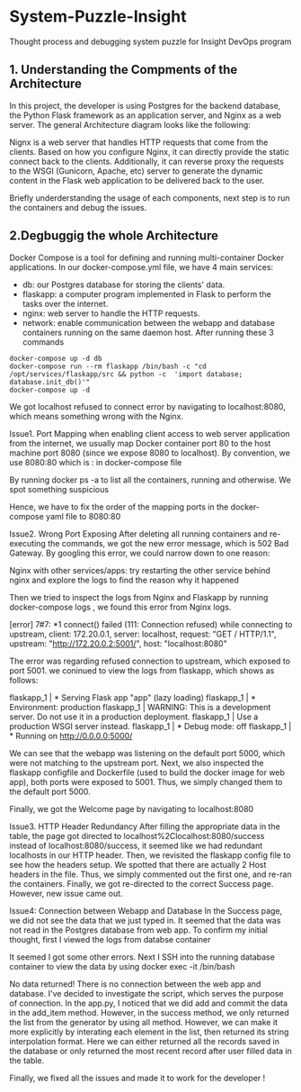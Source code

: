 # System-Puzzle-Insight
Thought process and debugging system puzzle for Insight DevOps program

## 1. Understanding the Compments of the Architecture
In this project, the developer is using Postgres for the backend database, the Python Flask framework as an application server, and Nginx as a web server. The general Architecture diagram looks like the following:



Nignx is a web server that handles HTTP requests that come from the clients. Based on how you configure Nginx, it can directly provide the static connect back to the clients. Additionally, it can reverse proxy the requests to the WSGI (Gunicorn, Apache, etc) server to generate the dynamic content in the Flask web application to be delivered back to the user.

Briefly underderstanding the usage of each components, next step is to run the containers and debug the issues.

## 2.Degbuggig the whole Architecture

Docker Compose is a tool for defining and running multi-container Docker applications. In our docker-compose.yml file, we have 4 main services:

* db: our Postgres database for storing the clients' data.
* flaskapp: a computer program implemented in Flask to perform the tasks over the internet.
* nginx: web server to handle the HTTP requests.
* network: enable communication between the webapp and database containers running on the same daemon host.
After running these 3 commands

```
docker-compose up -d db
docker-compose run --rm flaskapp /bin/bash -c "cd /opt/services/flaskapp/src && python -c  'import database; database.init_db()'"
docker-compose up -d
```

We got localhost refused to connect error by navigating to localhost:8080, which means something wrong with the Nginx.

Issue1. Port Mapping
when enabling client access to web server application from the internet, we usually map Docker container port 80 to the host machine port 8080 (since we expose 8080 to localhost). By convention, we use 8080:80 which is <host port>:<container port> in docker-compose file

By running docker ps -a to list all the containers, running and otherwise. We spot something suspicious



Hence, we have to fix the order of the mapping ports in the docker-compose yaml file to 8080:80

Issue2. Wrong Port Exposing
After deleting all running containers and re-executing the commands, we got the new error message, which is 502 Bad Gateway. By googling this error, we could narrow down to one reason:

Nginx with other services/apps: try restarting the other service behind nginx and explore the logs to find the reason why it happened

Then we tried to inspect the logs from Nginx and Flaskapp by running docker-compose logs <service-name>, we found this error from Nginx logs.

[error] 7#7: *1 connect() failed (111: Connection refused) while connecting to upstream, client: 172.20.0.1, server: localhost, request: "GET / HTTP/1.1", upstream: "http://172.20.0.2:5001/", host: "localhost:8080"

The error was regarding refused connection to upstream, which exposed to port 5001. we coninued to view the logs from flaskapp, which shows as follows:

flaskapp_1 | * Serving Flask app "app" (lazy loading) flaskapp_1 | * Environment: production flaskapp_1 | WARNING: This is a development server. Do not use it in a production deployment. flaskapp_1 | Use a production WSGI server instead. flaskapp_1 | * Debug mode: off flaskapp_1 | * Running on http://0.0.0.0:5000/

We can see that the webapp was listening on the default port 5000, which were not matching to the upstream port. Next, we also inspected the flaskapp configfile and Dockerfile (used to build the docker image for web app), both ports were exposed to 5001. Thus, we simply changed them to the default port 5000.

Finally, we got the Welcome page by navigating to localhost:8080

Issue3. HTTP Header Redundancy
After filling the appropriate data in the table, the page got directed to localhost%2Clocalhost:8080/success instead of localhost:8080/success, it seemed like we had redundant localhosts in our HTTP header. Then, we revisited the flaskapp config file to see how the headers setup. We spotted that there are actually 2 Host headers in the file. Thus, we simply commented out the first one, and re-ran the containers. Finally, we got re-directed to the correct Success page. However, new issue came out.

Issue4: Connection between Webapp and Database
In the Success page, we did not see the data that we just typed in. It seemed that the data was not read in the Postgres database from web app. To confirm my initial thought, first I viewed the logs from databse container



It seemed I got some other errors. Next I SSH into the running database container to view the data by using docker exec -it <container-name> /bin/bash



No data returned! There is no connection between the web app and database. I've decided to investigate the script, which serves the purpose of connection. In the app.py, I noticed that we did add and commit the data in the add_item method. However, in the success method, we only returned the list from the generator by using all method. However, we can make it more explicitly by interating each element in the list, then returned its string interpolation format. Here we can either returned all the records saved in the database or only returned the most recent record after user filled data in the table.

Finally, we fixed all the issues and made it to work for the developer !
